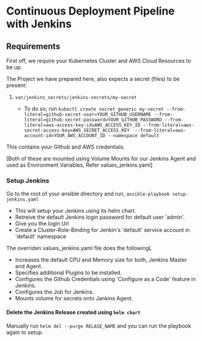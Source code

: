 # Continuous Deployment Pipeline with Jenkins

 ## Requirements
 
 First off, we require your Kubernetes Cluster and AWS Cloud Resources to be up.
 
 The Project we have prepared here, also expects a secret (files) to be present:
 
 1. `var/jenkins_secrets/jenkins-secrets/my-secret`
 
    - To do so, run `kubectl create secret generic my-secret --from-literal=github-secret-user=YOUR_GITHUB_USERNAME --from-literal=github-secret-password=YOUR_GITHUB_PASSWORD --from-literal=aws-access-key-id=AWS_ACCESS_KEY_ID --from-literal=aws-secret-access-key=AWS_SECRET_ACCESS_KEY  --from-literal=aws-account-id=YOUR_AWS_ACCOUNT_ID --namespace default`
 
 This contains your Github and AWS credentials.
 
 [Both of these are mounted using Volume Mounts for our Jenkins Agent and used as Environment Variables, Refer values_jenkins.yaml]
 
 ### Setup Jenkins
 
 Go to the root of your ansible directory and run, 
 `ansible-playbook setup-jenkins.yaml` 
 
 - This will setup your Jenkins using its helm chart.
 - Retreive the default Jenkins login password for default user 'admin'.
 - Give you the login Url
 - Create a Cluster-Role-Binding for Jenkin's 'default' service account in 'default' namespace
 
 The overriden values_jenkins.yaml file does the followingL
 
 - Increases the default CPU and Memory size for both, Jenkins Master and Agent.
 - Specifies additional Plugins to be installed.
 - Configures the Github Credentials using 'Configure as a Code' feature in Jenkins.
 - Configures the Job for Jenkins.
 - Mounts volume for secrets onto Jankins Agent.
  
 #### Delete the Jenkins Release created using `helm chart`
 
 Manually run `helm del --purge RELASE_NAME` and you can run the playbook again to setup. 
  
 
 



